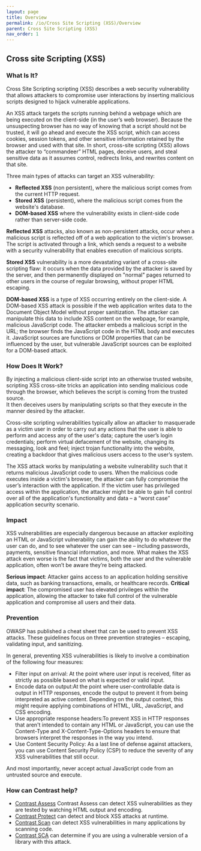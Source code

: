 ```yaml
---
layout: page
title: Overview
permalink: /io/Cross Site Scripting (XSS)/Overview
parent: Cross Site Scripting (XSS)
nav_order: 1
---
```


## Cross site Scripting (XSS)


### What Is It?


Cross Site Scripting scripting (XSS) describes a web security vulnerability that allows attackers to compromise user interactions by inserting malicious scripts designed to hijack vulnerable applications.  

An XSS attack targets the scripts running behind a webpage which are being executed on the client-side (in the user’s web browser). Because the unsuspecting browser has no way of knowing that a script should not be trusted, it will go ahead and execute the XSS script, which can access cookies, session tokens, and other sensitive information retained by the browser and used with that site. In short, cross-site scripting (XSS) allows the attacker to “commandeer” HTML pages, deceive users, and steal sensitive data as it assumes control, redirects links, and rewrites content on that site.

Three main types of attacks can target an XSS vulnerability:

- **Reflected XSS** (non persistent), where the malicious script comes from the current HTTP request.
- **Stored XSS** (persistent), where the malicious script comes from the website's database.
- **DOM-based XSS** where the vulnerability exists in client-side code rather than server-side code.


**Reflected XSS** attacks, also known as non-persistent attacks, occur when a malicious script is reflected off of a web application to the victim's browser. The script is activated through a link, which sends a request to a website with a security vulnerability that enables execution of malicious scripts. 

**Stored XSS** vulnerability is a more devastating variant of a cross-site scripting flaw: it occurs when the data provided by the attacker is saved by the server, and then permanently displayed on "normal" pages returned to other users in the course of regular browsing, without proper HTML escaping. 

**DOM-based XSS** is a type of XSS occurring entirely on the client-side. A DOM-based XSS attack is possible if the web application writes data to the Document Object Model without proper sanitization. The attacker can manipulate this data to include XSS content on the webpage, for example, malicious JavaScript code. The attacker embeds a malicious script in the URL; the browser finds the JavaScript code in the HTML body and executes it. JavaScript sources are functions or DOM properties that can be influenced by the user, but vulnerable JavaScript sources can be exploited for a DOM-based attack.


### How Does It Work? 

By injecting a malicious client-side script into an otherwise trusted website, scripting XSS cross-site tricks an application into sending malicious code through the browser, which believes the script is coming from the trusted source.  
It then deceives users by manipulating scripts so that they execute in the manner desired by the attacker.

Cross-site scripting vulnerabilities typically allow an attacker to masquerade as a victim user in order to carry out any actions that the user is able to perform and access any of the user's data; capture the user’s login credentials; perform virtual defacement of the website, changing its messaging, look and feel; inject trojan functionality into the website, creating a backdoor that gives malicious users access to the user’s system.

The XSS attack works by manipulating a website vulnerability such that it returns malicious JavaScript code to users. When the malicious code executes inside a victim's browser, the attacker can fully compromise the user’s interaction with the application. If the victim user has privileged access within the application, the attacker might be able to gain full control over all of the application's functionality and data – a “worst case” application security scenario.



### Impact


XSS vulnerabilities are especially dangerous because an attacker exploiting an HTML or JavaScript vulnerability can gain the ability to do whatever the user can do, and to see whatever the user can see – including passwords, payments, sensitive financial information, and more. What makes the XSS attack even worse is the fact that victims, both the user and the vulnerable application, often won’t be aware they’re being attacked.

**Serious impact**: Attacker gains access to an application holding sensitive data, such as banking transactions, emails, or healthcare records.
**Critical impact**: The compromised user has elevated privileges within the application, allowing the attacker to take full control of the vulnerable application and compromise all users and their data.



### Prevention

OWASP has published a cheat sheet that can be used to prevent XSS attacks. These guidelines focus on three prevention strategies – escaping, validating input, and sanitizing.

In general, preventing XSS vulnerabilities is likely to involve a combination of the following four measures:

- Filter input on arrival: At the point where user input is received, filter as strictly as possible based on what is expected or valid input.
- Encode data on output:At the point where user-controllable data is output in HTTP responses, encode the output to prevent it from being interpreted as active content. Depending on the output context, this might require applying combinations of HTML, URL, JavaScript, and CSS encoding.
- Use appropriate response headers:To prevent XSS in HTTP responses that aren't intended to contain any HTML or JavaScript, you can use the Content-Type and X-Content-Type-Options headers to ensure that browsers interpret the responses in the way you intend.
- Use Content Security Policy: As a last line of defense against attackers, you can use Content Security Policy (CSP) to reduce the severity of any XSS vulnerabilities that still occur.

And most importantly, never accept actual JavaScript code from an untrusted source and execute.



### How can Contrast help?



- [Contrast Assess](https://www.contrastsecurity.com/contrast-assess) Contrast Assess can detect XSS vulnerabilities as they are tested by watching HTML output and encoding.
- [Contrast Protect](https://www.contrastsecurity.com/contrast-protect) can detect and block XSS attacks at runtime. 
- [Contrast Scan](https://www.contrastsecurity.com/contrast-scan) can detect XSS vulnerabilities in many applications by scanning code.
- [Contrast SCA](https://www.contrastsecurity.com/contrast-sca) can determine if you are using a vulnerable version of a library with this attack.